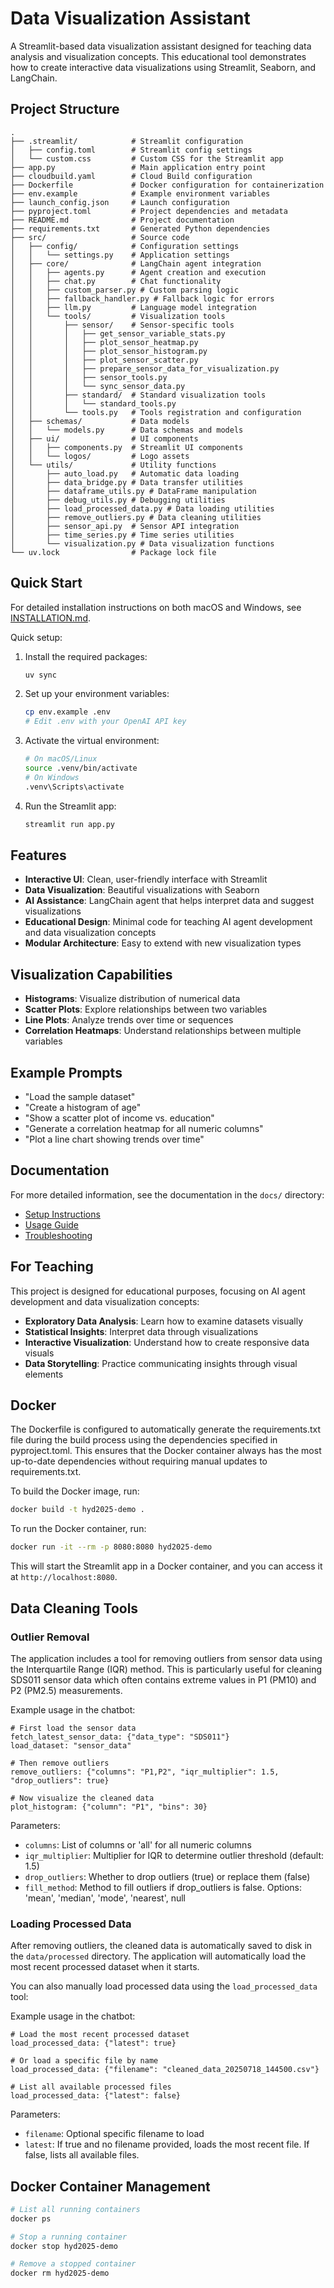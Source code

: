 # Data Visualization Assistant

A Streamlit-based data visualization assistant designed for teaching data analysis and visualization concepts. This educational tool demonstrates how to create interactive data visualizations using Streamlit, Seaborn, and LangChain.

## Project Structure

```
.
├── .streamlit/            # Streamlit configuration
│   ├── config.toml        # Streamlit config settings
│   └── custom.css         # Custom CSS for the Streamlit app
├── app.py                 # Main application entry point
├── cloudbuild.yaml        # Cloud Build configuration
├── Dockerfile             # Docker configuration for containerization
├── env.example            # Example environment variables
├── launch_config.json     # Launch configuration
├── pyproject.toml         # Project dependencies and metadata
├── README.md              # Project documentation
├── requirements.txt       # Generated Python dependencies
├── src/                   # Source code
│   ├── config/            # Configuration settings
│   │   └── settings.py    # Application settings
│   ├── core/              # LangChain agent integration
│   │   ├── agents.py      # Agent creation and execution
│   │   ├── chat.py        # Chat functionality
│   │   ├── custom_parser.py # Custom parsing logic
│   │   ├── fallback_handler.py # Fallback logic for errors
│   │   ├── llm.py         # Language model integration
│   │   └── tools/         # Visualization tools
│   │       ├── sensor/    # Sensor-specific tools
│   │       │   ├── get_sensor_variable_stats.py
│   │       │   ├── plot_sensor_heatmap.py
│   │       │   ├── plot_sensor_histogram.py
│   │       │   ├── plot_sensor_scatter.py
│   │       │   ├── prepare_sensor_data_for_visualization.py
│   │       │   ├── sensor_tools.py
│   │       │   └── sync_sensor_data.py
│   │       ├── standard/  # Standard visualization tools
│   │       │   └── standard_tools.py
│   │       └── tools.py   # Tools registration and configuration
│   ├── schemas/           # Data models
│   │   └── models.py      # Data schemas and models
│   ├── ui/                # UI components
│   │   ├── components.py  # Streamlit UI components
│   │   └── logos/         # Logo assets
│   └── utils/             # Utility functions
│       ├── auto_load.py   # Automatic data loading
│       ├── data_bridge.py # Data transfer utilities
│       ├── dataframe_utils.py # DataFrame manipulation
│       ├── debug_utils.py # Debugging utilities
│       ├── load_processed_data.py # Data loading utilities
│       ├── remove_outliers.py # Data cleaning utilities
│       ├── sensor_api.py  # Sensor API integration
│       ├── time_series.py # Time series utilities
│       └── visualization.py # Data visualization functions
└── uv.lock                # Package lock file
```

## Quick Start

For detailed installation instructions on both macOS and Windows, see [INSTALLATION.md](INSTALLATION.md).

Quick setup:

1. Install the required packages:

   ```bash
   uv sync
   ```

2. Set up your environment variables:

   ```bash
   cp env.example .env
   # Edit .env with your OpenAI API key
   ```

3. Activate the virtual environment:
   ```bash
   # On macOS/Linux
   source .venv/bin/activate
   # On Windows
   .venv\Scripts\activate
   ```

4. Run the Streamlit app:
   ```bash
   streamlit run app.py
   ```

## Features

- **Interactive UI**: Clean, user-friendly interface with Streamlit
- **Data Visualization**: Beautiful visualizations with Seaborn
- **AI Assistance**: LangChain agent that helps interpret data and suggest visualizations
- **Educational Design**: Minimal code for teaching AI agent development and data visualization concepts
- **Modular Architecture**: Easy to extend with new visualization types

## Visualization Capabilities

- **Histograms**: Visualize distribution of numerical data
- **Scatter Plots**: Explore relationships between two variables
- **Line Plots**: Analyze trends over time or sequences
- **Correlation Heatmaps**: Understand relationships between multiple variables

## Example Prompts

- "Load the sample dataset"
- "Create a histogram of age"
- "Show a scatter plot of income vs. education"
- "Generate a correlation heatmap for all numeric columns"
- "Plot a line chart showing trends over time"

## Documentation

For more detailed information, see the documentation in the `docs/` directory:

- [Setup Instructions](docs/setup.md)
- [Usage Guide](docs/usage.md)
- [Troubleshooting](docs/troubleshooting.md)

## For Teaching

This project is designed for educational purposes, focusing on AI agent development and data visualization concepts:

- **Exploratory Data Analysis**: Learn how to examine datasets visually
- **Statistical Insights**: Interpret data through visualizations
- **Interactive Visualization**: Understand how to create responsive data visuals
- **Data Storytelling**: Practice communicating insights through visual elements

## Docker

The Dockerfile is configured to automatically generate the requirements.txt file during the build process using the dependencies specified in pyproject.toml. This ensures that the Docker container always has the most up-to-date dependencies without requiring manual updates to requirements.txt.

To build the Docker image, run:

```bash
docker build -t hyd2025-demo .
```

To run the Docker container, run:

```bash
docker run -it --rm -p 8080:8080 hyd2025-demo
```

This will start the Streamlit app in a Docker container, and you can access it at `http://localhost:8080`.

## Data Cleaning Tools

### Outlier Removal

The application includes a tool for removing outliers from sensor data using the Interquartile Range (IQR) method. This is particularly useful for cleaning SDS011 sensor data which often contains extreme values in P1 (PM10) and P2 (PM2.5) measurements.

Example usage in the chatbot:

```
# First load the sensor data
fetch_latest_sensor_data: {"data_type": "SDS011"}
load_dataset: "sensor_data"

# Then remove outliers
remove_outliers: {"columns": "P1,P2", "iqr_multiplier": 1.5, "drop_outliers": true}

# Now visualize the cleaned data
plot_histogram: {"column": "P1", "bins": 30}
```

Parameters:

- `columns`: List of columns or 'all' for all numeric columns
- `iqr_multiplier`: Multiplier for IQR to determine outlier threshold (default: 1.5)
- `drop_outliers`: Whether to drop outliers (true) or replace them (false)
- `fill_method`: Method to fill outliers if drop_outliers is false. Options: 'mean', 'median', 'mode', 'nearest', null

### Loading Processed Data

After removing outliers, the cleaned data is automatically saved to disk in the `data/processed` directory. The application will automatically load the most recent processed dataset when it starts.

You can also manually load processed data using the `load_processed_data` tool:

Example usage in the chatbot:

```
# Load the most recent processed dataset
load_processed_data: {"latest": true}

# Or load a specific file by name
load_processed_data: {"filename": "cleaned_data_20250718_144500.csv"}

# List all available processed files
load_processed_data: {"latest": false}
```

Parameters:

- `filename`: Optional specific filename to load
- `latest`: If true and no filename provided, loads the most recent file. If false, lists all available files.

## Docker Container Management

```bash
# List all running containers
docker ps

# Stop a running container
docker stop hyd2025-demo

# Remove a stopped container
docker rm hyd2025-demo
```
